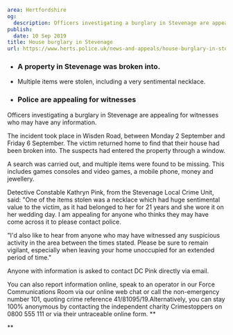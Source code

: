 ```yaml
area: Hertfordshire
og:
  description: Officers investigating a burglary in Stevenage are appealing for witnesses who may have any information.
publish:
  date: 10 Sep 2019
title: House burglary in Stevenage
url: https://www.herts.police.uk/news-and-appeals/house-burglary-in-stevenage-0741e
```

* ### A property in Stevenage was broken into.

 * Multiple items were stolen, including a very sentimental necklace.

 * ### Police are appealing for witnesses

Officers investigating a burglary in Stevenage are appealing for witnesses who may have any information.

The incident took place in Wisden Road, between Monday 2 September and Friday 6 September. The victim returned home to find that their house had been broken into. The suspects had entered the property through a window.

A search was carried out, and multiple items were found to be missing. This includes games consoles and video games, a mobile phone, money and jewellery.

Detective Constable Kathryn Pink, from the Stevenage Local Crime Unit, said: "One of the items stolen was a necklace which had huge sentimental value to the victim, as it had belonged to her for 21 years and she wore it on her wedding day. I am appealing for anyone who thinks they may have come across it to please contact police.

"I'd also like to hear from anyone who may have witnessed any suspicious activity in the area between the times stated. Please be sure to remain vigilant, especially when leaving your home unoccupied for an extended period of time."

Anyone with information is asked to contact DC Pink directly via email.

You can also report information online, speak to an operator in our Force Communications Room via our online web chat or call the non-emergency number 101, quoting crime reference 41/81095/19.Alternatively, you can stay 100% anonymous by contacting the independent charity Crimestoppers on 0800 555 111 or via their untraceable online form. **

**
